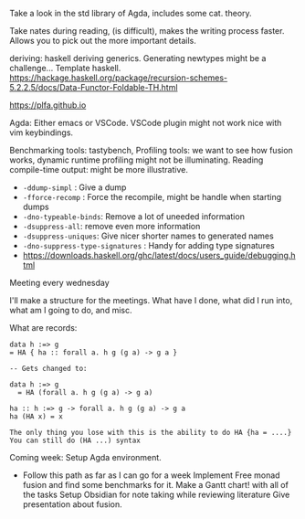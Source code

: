 Take a look in the std library of Agda, includes some cat. theory.

Take nates during reading, (is difficult), makes the writing process faster. Allows you to pick out the more important details.

deriving: haskell deriving generics. 
Generating newtypes might be a challenge...
Template haskell. https://hackage.haskell.org/package/recursion-schemes-5.2.2.5/docs/Data-Functor-Foldable-TH.html

https://plfa.github.io

Agda: Either emacs or VSCode. VSCode plugin might not work nice with vim keybindings.

Benchmarking tools: tastybench, 
Profiling tools: we want to see how fusion works, dynamic runtime profiling might not be illuminating.
Reading compile-time output: might be more illustrative.
- `-ddump-simpl` : Give a dump
-  `-fforce-recomp` : Force the recompile, might be handle when starting dumps
- `-dno-typeable-binds`: Remove a lot of uneeded information
- `-dsuppress-all`: remove even more information
- `-dsuppress-uniques`: Give nicer shorter names to generated names
- `-dno-suppress-type-signatures` : Handy for adding type signatures
- https://downloads.haskell.org/ghc/latest/docs/users_guide/debugging.html

Meeting every wednesday

I'll make a structure for the meetings. What have I done, what did I run into, what am I going to do, and misc.

What are records:
```
data h :=> g
= HA { ha :: forall a. h g (g a) -> g a }

-- Gets changed to:

data h :=> g
  = HA (forall a. h g (g a) -> g a)

ha :: h :=> g -> forall a. h g (g a) -> g a
ha (HA x) = x

The only thing you lose with this is the ability to do HA {ha = ....}
You can still do (HA ...) syntax
```


Coming week:
Setup Agda environment.
- Follow this path as far as I can go for a week
Implement Free monad fusion and find some benchmarks for it.
Make a Gantt chart! with all of the tasks
Setup Obsidian for note taking while reviewing literature
Give presentation about fusion.